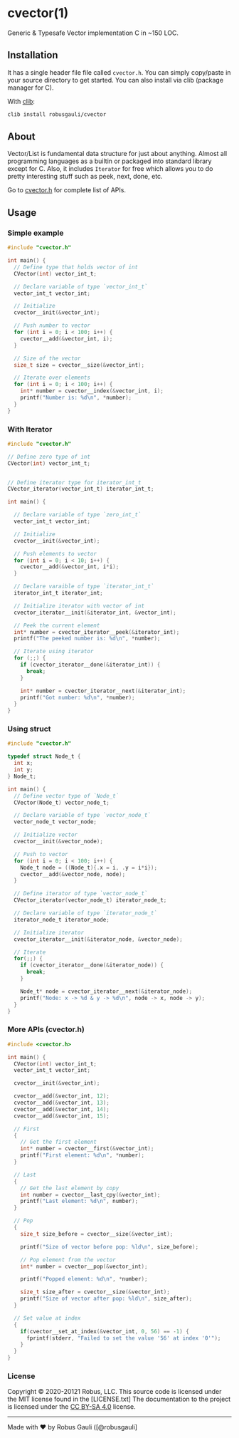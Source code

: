 # cvector(1)

  Generic & Typesafe Vector implementation C in ~150 LOC.


## Installation

  It has a single header file file called `cvector.h`. You can simply copy/paste in your source directory to get started. You can also install via clib (package manager for C).

  With [clib](https://github.com/clibs/clib):
  ```sh
  clib install robusgauli/cvector
  ```


## About

Vector/List is fundamental data structure for just about anything. Almost all programming languages as a builtin or packaged into standard library except for C. Also, it includes `Iterator` for free which allows you to do pretty interesting stuff such as peek, next, done, etc.

Go to [cvector.h](https://github.com/RobusGauli/cvector/blob/master/src/cvector.h) for complete list of APIs.

## Usage

### Simple example
```c
#include "cvector.h"

int main() {
  // Define type that holds vector of int
  CVector(int) vector_int_t;

  // Declare variable of type `vector_int_t`
  vector_int_t vector_int;

  // Initialize
  cvector__init(&vector_int);

  // Push number to vector
  for (int i = 0; i < 100; i++) {
    cvector__add(&vector_int, i);
  }

  // Size of the vector
  size_t size = cvector__size(&vector_int);

  // Iterate over elements
  for (int i = 0; i < 100; i++) {
    int* number = cvector__index(&vector_int, i);
    printf("Number is: %d\n", *number);
  }
}
```


### With Iterator

```c
#include "cvector.h"

// Define zero type of int
CVector(int) vector_int_t;


// Define iterator type for iterator_int_t
CVector_iterator(vector_int_t) iterator_int_t;

int main() {

  // Declare variable of type `zero_int_t`
  vector_int_t vector_int;

  // Initialize
  cvector__init(&vector_int);

  // Push elements to vector
  for (int i = 0; i < 10; i++) {
    cvector__add(&vector_int, i*i);
  }

  // Declare varaible of type `iterator_int_t`
  iterator_int_t iterator_int;

  // Initialize iterator with vector of int
  cvector_iterator__init(&iterator_int, &vector_int);

  // Peek the current element
  int* number = cvector_iterator__peek(&iterator_int);
  printf("The peeked number is: %d\n", *number);

  // Iterate using iterator
  for (;;) {
    if (cvector_iterator__done(&iterator_int)) {
      break;
    }

    int* number = cvector_iterator__next(&iterator_int);
    printf("Got number: %d\n", *number);
  }
}
```

### Using struct
```c
#include "cvector.h"

typedef struct Node_t {
  int x;
  int y;
} Node_t;

int main() {
  // Define vector type of `Node_t`
  CVector(Node_t) vector_node_t;

  // Declare variable of type `vector_node_t`
  vector_node_t vector_node;

  // Initialize vector
  cvector__init(&vector_node);

  // Push to vector
  for (int i = 0; i < 100; i++) {
    Node_t node = ((Node_t){.x = i, .y = i*i});
    cvector__add(&vector_node, node);
  }

  // Define iterator of type `vector_node_t`
  CVector_iterator(vector_node_t) iterator_node_t;

  // Declare variable of type `iterator_node_t`
  iterator_node_t iterator_node;

  // Initialize iterator
  cvector_iterator__init(&iterator_node, &vector_node);

  // Iterate
  for(;;) {
    if (cvector_iterator__done(&iterator_node)) {
      break;
    }

    Node_t* node = cvector_iterator__next(&iterator_node);
    printf("Node: x -> %d & y -> %d\n", node -> x, node -> y);
  }
}
```

### More APIs (cvector.h)

```c
#include <cvector.h>

int main() {
  CVector(int) vector_int_t;
  vector_int_t vector_int;

  cvector__init(&vector_int);

  cvector__add(&vector_int, 12);
  cvector__add(&vector_int, 13);
  cvector__add(&vector_int, 14);
  cvector__add(&vector_int, 15);

  // First
  {
    // Get the first element
    int* number = cvector__first(&vector_int);
    printf("First element: %d\n", *number);
  }

  // Last
  {
    // Get the last element by copy
    int number = cvector__last_cpy(&vector_int);
    printf("Last element: %d\n", number);
  }

  // Pop
  {
    size_t size_before = cvector__size(&vector_int);

    printf("Size of vector before pop: %ld\n", size_before);

    // Pop element from the vector
    int* number = cvector__pop(&vector_int);

    printf("Popped element: %d\n", *number);

    size_t size_after = cvector__size(&vector_int);
    printf("Size of vector after pop: %ld\n", size_after);
  }

  // Set value at index
  {
    if(cvector__set_at_index(&vector_int, 0, 56) == -1) {
      fprintf(stderr, "Failed to set the value '56' at index '0'");
    }
  }
}
```

### License

Copyright © 2020-20121 Robus, LLC. This source code is licensed under the MIT license found in
the [LICENSE.txt]
The documentation to the project is licensed under the [CC BY-SA 4.0](http://creativecommons.org/licenses/by-sa/4.0/)
license.


---
Made with ♥ by Robus Gauli ([@robusgauli]
